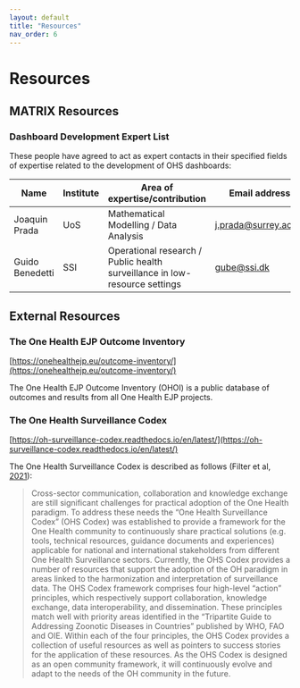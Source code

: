 ```yaml
---
layout: default
title: "Resources"
nav_order: 6
---
```


# Resources

## MATRIX Resources
### Dashboard Development Expert List
These people have agreed to act as expert contacts in their specified fields of expertise related to the development of OHS dashboards:

| Name            | Institute | Area of expertise/contribution                                             | Email address                                       |
| --------------- | --------- | -------------------------------------------------------------------------- | --------------------------------------------------- |
| Joaquin Prada   | UoS       | Mathematical Modelling / Data Analysis                                     | [j.prada@surrey.ac.uk](mailto:j.prada@surrey.ac.uk) |
| Guido Benedetti | SSI       | Operational research / Public health surveillance in low-resource settings | [gube@ssi.dk](mailto:gube@ssi.dk)                   |

## External Resources

### The One Health EJP Outcome Inventory
[https://onehealthejp.eu/outcome-inventory/](https://onehealthejp.eu/outcome-inventory/)

The One Health EJP Outcome Inventory (OHOI) is a public database of outcomes and results from all One Health EJP projects.

### The One Health Surveillance Codex
[https://oh-surveillance-codex.readthedocs.io/en/latest/](https://oh-surveillance-codex.readthedocs.io/en/latest/)

The One Health Surveillance Codex is described as follows (Filter et al, [2021](https://www.sciencedirect.com/science/article/pii/S2352771421000239)):

> Cross-sector communication, collaboration and knowledge exchange are still significant challenges for practical adoption of the One Health paradigm. To address these needs the “One Health Surveillance Codex” (OHS Codex) was established to provide a framework for the One Health community to continuously share practical solutions (e.g. tools, technical resources, guidance documents and experiences) applicable for national and international stakeholders from different One Health Surveillance sectors. Currently, the OHS Codex provides a number of resources that support the adoption of the OH paradigm in areas linked to the harmonization and interpretation of surveillance data. The OHS Codex framework comprises four high-level “action” principles, which respectively support collaboration, knowledge exchange, data interoperability, and dissemination. These principles match well with priority areas identified in the “Tripartite Guide to Addressing Zoonotic Diseases in Countries” published by WHO, FAO and OIE. Within each of the four principles, the OHS Codex provides a collection of useful resources as well as pointers to success stories for the application of these resources. As the OHS Codex is designed as an open community framework, it will continuously evolve and adapt to the needs of the OH community in the future.
